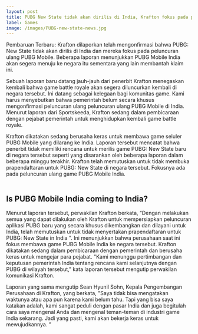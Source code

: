 ```yaml
---
layout: post
title: PUBG New State tidak akan dirilis di India, Krafton fokus pada peluncuran ulang
label: Games
image: /images/PUBG-new-state-news.jpg
---
```


Pembaruan Terbaru: Krafton dilaporkan telah mengonfirmasi bahwa PUBG: New State tidak akan dirilis di India dan mereka fokus pada peluncuran ulang PUBG Mobile.
Beberapa laporan menunjukkan PUBG Mobile India akan segera menuju ke negara itu sementara yang lain membantah klaim ini.

Sebuah laporan baru datang jauh-jauh dari penerbit Krafton menegaskan kembali bahwa game battle royale akan segera diluncurkan kembali di negara tersebut. Ini datang sebagai kelegaan bagi komunitas game. Kami harus menyebutkan bahwa pemerintah belum secara khusus mengonfirmasi peluncuran ulang peluncuran ulang PUBG Mobile di India. Menurut laporan dari Sportskeeda, Krafton sedang dalam pembicaraan dengan pejabat pemerintah untuk menghidupkan kembali game battle royale.

Krafton dikatakan sedang berusaha keras untuk membawa game seluler PUBG Mobile yang dilarang ke India. Laporan tersebut mencatat bahwa penerbit tidak memiliki rencana untuk merilis game PUBG: New State baru di negara tersebut seperti yang disarankan oleh beberapa laporan dalam beberapa minggu terakhir. Krafton telah memutuskan untuk tidak membuka prapendaftaran untuk PUBG: New State di negara tersebut. Fokusnya ada pada peluncuran ulang game PUBG Mobile India.
<br/><br/>
<h2>Is PUBG Mobile India coming to India?</h2>

Menurut laporan tersebut, perwakilan Krafton berkata, “Dengan melakukan semua yang dapat dilakukan oleh Krafton untuk mempersiapkan peluncuran aplikasi PUBG baru yang secara khusus dikembangkan dan dilayani untuk India, telah memutuskan untuk tidak menyertakan prapendaftaran untuk PUBG: New State in India ". Ini menunjukkan bahwa perusahaan saat ini fokus membawa game PUBG Mobile India ke negara tersebut. Krafton dikatakan sedang dalam pembicaraan dengan pemerintah dan berusaha keras untuk mengejar para pejabat.
"Kami menunggu pertimbangan dan keputusan pemerintah India tentang rencana kami selanjutnya dengan PUBG di wilayah tersebut," kata laporan tersebut mengutip perwakilan komunikasi Krafton.

Laporan yang sama mengutip Sean Hyunil Sohn, Kepala Pengembangan Perusahaan di Krafton, yang berkata, "Saya tidak bisa mengatakan waktunya atau apa pun karena kami belum tahu. Tapi yang bisa saya katakan adalah, kami sangat peduli dengan pasar India dan juga begitulah cara saya mengenal Anda dan mengenal teman-teman di industri game India sekarang. Jadi yang pasti, kami akan bekerja keras untuk mewujudkannya. ”
